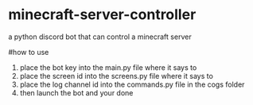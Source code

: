 # minecraft-server-controller
a python discord bot that can control a minecraft server


#how to use 
1. place the bot key into the main.py file where it says to
2. place the screen id into the screens.py file where it says to
3. place the log channel id into the commands.py file in the cogs folder
4. then launch the bot and your done 

